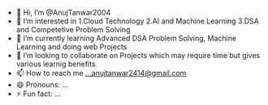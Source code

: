 - 👋 Hi, I’m @AnujTanwar2004
- 👀 I’m interested in 1.Cloud Technology 2.AI and Machine Learning 3.DSA and Competetive Problem Solving
- 🌱 I’m currently learning Advanced DSA Problem Solving, Machine Learning and doing web Projects
- 💞️ I’m looking to collaborate on Projects which may require time but gives various learnig benefits 
- 📫 How to reach me ...anujtanwar2414@gmail.com
- 😄 Pronouns: ...
- ⚡ Fun fact: ...

<!---
AnujTanwar2004/AnujTanwar2004 is a ✨ special ✨ repository because its `README.md` (this file) appears on your GitHub profile.
You can click the Preview link to take a look at your changes.
--->

